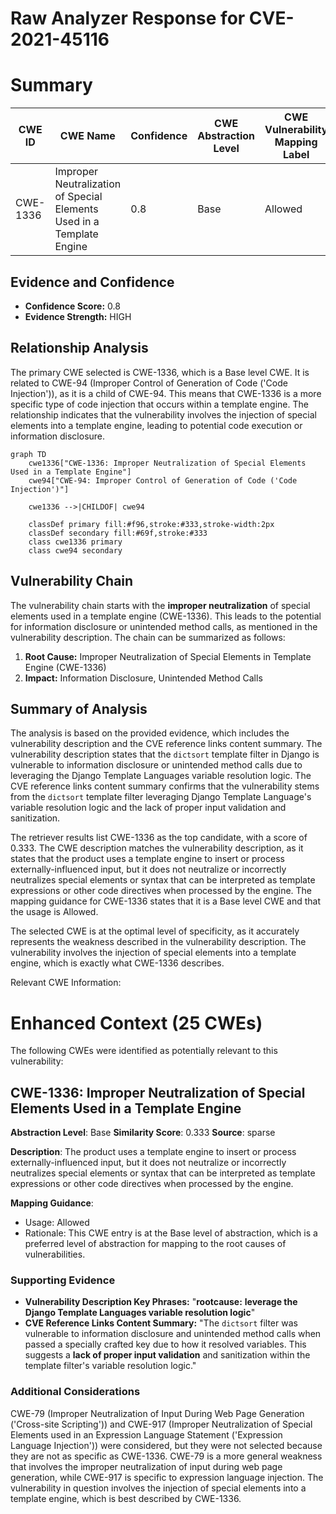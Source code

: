 # Raw Analyzer Response for CVE-2021-45116

# Summary
| CWE ID | CWE Name | Confidence | CWE Abstraction Level | CWE Vulnerability Mapping Label | CWE-Vulnerability Mapping Notes |
|---|---|---|---|---|---|
| CWE-1336 | Improper Neutralization of Special Elements Used in a Template Engine | 0.8 | Base | Allowed | Primary CWE |

## Evidence and Confidence

*   **Confidence Score:** 0.8
*   **Evidence Strength:** HIGH

## Relationship Analysis
The primary CWE selected is CWE-1336, which is a Base level CWE. It is related to CWE-94 (Improper Control of Generation of Code ('Code Injection')), as it is a child of CWE-94. This means that CWE-1336 is a more specific type of code injection that occurs within a template engine. The relationship indicates that the vulnerability involves the injection of special elements into a template engine, leading to potential code execution or information disclosure.

```mermaid
graph TD
    cwe1336["CWE-1336: Improper Neutralization of Special Elements Used in a Template Engine"]
    cwe94["CWE-94: Improper Control of Generation of Code ('Code Injection')"]
    
    cwe1336 -->|CHILDOF| cwe94
    
    classDef primary fill:#f96,stroke:#333,stroke-width:2px
    classDef secondary fill:#69f,stroke:#333
    class cwe1336 primary
    class cwe94 secondary
```

## Vulnerability Chain
The vulnerability chain starts with the **improper neutralization** of special elements used in a template engine (CWE-1336). This leads to the potential for information disclosure or unintended method calls, as mentioned in the vulnerability description. The chain can be summarized as follows:

1.  **Root Cause:** Improper Neutralization of Special Elements in Template Engine (CWE-1336)
2.  **Impact:** Information Disclosure, Unintended Method Calls

## Summary of Analysis
The analysis is based on the provided evidence, which includes the vulnerability description and the CVE reference links content summary. The vulnerability description states that the `dictsort` template filter in Django is vulnerable to information disclosure or unintended method calls due to leveraging the Django Template Languages variable resolution logic. The CVE reference links content summary confirms that the vulnerability stems from the `dictsort` template filter leveraging Django Template Language's variable resolution logic and the lack of proper input validation and sanitization.

The retriever results list CWE-1336 as the top candidate, with a score of 0.333. The CWE description matches the vulnerability description, as it states that the product uses a template engine to insert or process externally-influenced input, but it does not neutralize or incorrectly neutralizes special elements or syntax that can be interpreted as template expressions or other code directives when processed by the engine. The mapping guidance for CWE-1336 states that it is a Base level CWE and that the usage is Allowed.

The selected CWE is at the optimal level of specificity, as it accurately represents the weakness described in the vulnerability description. The vulnerability involves the injection of special elements into a template engine, which is exactly what CWE-1336 describes.

Relevant CWE Information:

# Enhanced Context (25 CWEs)
The following CWEs were identified as potentially relevant to this vulnerability:

## CWE-1336: Improper Neutralization of Special Elements Used in a Template Engine
**Abstraction Level**: Base
**Similarity Score**: 0.333
**Source**: sparse

**Description**:
The product uses a template engine to insert or process externally-influenced input, but it does not neutralize or incorrectly neutralizes special elements or syntax that can be interpreted as template expressions or other code directives when processed by the engine.

**Mapping Guidance**:
- Usage: Allowed
- Rationale: This CWE entry is at the Base level of abstraction, which is a preferred level of abstraction for mapping to the root causes of vulnerabilities.

### Supporting Evidence

*   **Vulnerability Description Key Phrases:** "**rootcause:** **leverage the Django Template Languages variable resolution logic**"
*   **CVE Reference Links Content Summary:** "The `dictsort` filter was vulnerable to information disclosure and unintended method calls when passed a specially crafted key due to how it resolved variables. This suggests a **lack of proper input validation** and sanitization within the template filter's variable resolution logic."

### Additional Considerations
CWE-79 (Improper Neutralization of Input During Web Page Generation ('Cross-site Scripting')) and CWE-917 (Improper Neutralization of Special Elements used in an Expression Language Statement ('Expression Language Injection')) were considered, but they were not selected because they are not as specific as CWE-1336. CWE-79 is a more general weakness that involves the improper neutralization of input during web page generation, while CWE-917 is specific to expression language injection. The vulnerability in question involves the injection of special elements into a template engine, which is best described by CWE-1336.